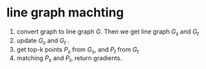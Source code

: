 # line graph machting
1. convert graph to line graph $G$. Then we get line graph $G_s$ and $G_t$ 
2. update $G_s$ and $G_t$ .
3. get top-k points $P_s$ from $G_s$, and $P_t$ from $G_t$
4. matching $P_s$ and $P_t$, return gradients.
